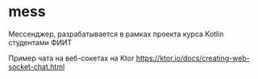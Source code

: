 # mess
Мессенджер, разрабатывается в рамках проекта курса Kotlin студентами ФИИТ

Пример чата на веб-сокетах на Ktor
https://ktor.io/docs/creating-web-socket-chat.html